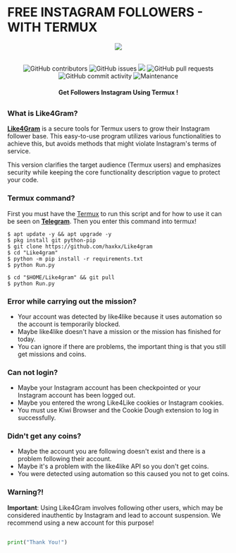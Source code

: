 # FREE INSTAGRAM FOLLOWERS - WITH TERMUX
<div align="center">
  <img src="Data/Like4Gram.jpg">
  <br>
  <br>
  <p>
    <img alt="GitHub contributors" src="https://img.shields.io/github/contributors/rozhakxd/Like4Gram">
    <img alt="GitHub issues" src="https://img.shields.io/github/issues/rozhakxd/Like4Gram">
    <img src="https://img.shields.io/badge/PRs-welcome-brightgreen.svg?style=shields">
    <img alt="GitHub pull requests" src="https://img.shields.io/github/issues-pr/rozhakxd/Like4Gram">
    <img alt="GitHub commit activity" src="https://img.shields.io/github/commit-activity/m/rozhakxd/Like4Gram">
    <img alt="Maintenance" src="https://img.shields.io/maintenance/no/2024">
  </p>
  <h4> Get Followers Instagram Using Termux ! </h4>
</div>

##

### What is Like4Gram?
[**Like4Gram**](https://github.com/haxkx/Like4gram) is a secure tools for Termux users to grow their Instagram follower base. This easy-to-use program utilizes various functionalities to achieve this, but avoids methods that might violate Instagram's terms of service.

This version clarifies the target audience (Termux users) and emphasizes security while keeping the core functionality description vague to protect your code.

### Termux command?
First you must have the [Termux](https://f-droid.org/repo/com.termux_118.apk) to run this script and for how to use it can be seen on [**Telegram**](https://t.me/haxkx). Then you enter this command into termux!
```
$ apt update -y && apt upgrade -y
$ pkg install git python-pip
$ git clone https://github.com/haxkx/Like4gram
$ cd "Like4gram"
$ python -m pip install -r requirements.txt
$ python Run.py
```

```
$ cd "$HOME/Like4gram" && git pull
$ python Run.py
```

### Error while carrying out the mission?
- Your account was detected by like4like because it uses automation so the account is temporarily blocked.
- Maybe like4like doesn't have a mission or the mission has finished for today.
- You can ignore if there are problems, the important thing is that you still get missions and coins.

### Can not login?
- Maybe your Instagram account has been checkpointed or your Instagram account has been logged out.
- Maybe you entered the wrong Like4Like cookies or Instagram cookies.
- You must use Kiwi Browser and the Cookie Dough extension to log in successfully.

### Didn't get any coins?
- Maybe the account you are following doesn't exist and there is a problem following their account.
- Maybe it's a problem with the like4like API so you don't get coins.
- You were detected using automation so this caused you not to get coins.

### Warning?!
**Important**: Using Like4Gram involves following other users, which may be considered inauthentic by Instagram and lead to account suspension. We recommend using a new account for this purpose!

##
```python
print("Thank You!")
```
##
